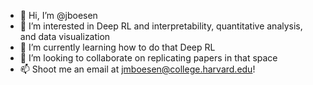 - 👋 Hi, I’m @jboesen
- 👀 I’m interested in Deep RL and interpretability, quantitative analysis, and data visualization
- 🌱 I’m currently learning how to do that Deep RL
- 💞️ I’m looking to collaborate on replicating papers in that space
- 📫 Shoot me an email at jmboesen@college.harvard.edu!
<!---
jboesen/jboesen is a ✨ special ✨ repository because its `README.md` (this file) appears on your GitHub profile.
You can click the Preview link to take a look at your changes.
--->

